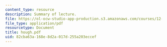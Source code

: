 ```yaml
---
content_type: resource
description: Summary of lecture.
file: https://ol-ocw-studio-app-production.s3.amazonaws.com/courses/12-802-wave-motions-in-the-ocean-and-atmosphere-spring-2004/82cba63a168e8d2a017d255a203eccef_hough.pdf
file_type: application/pdf
resourcetype: Document
title: hough.pdf
uid: 82cba63a-168e-8d2a-017d-255a203eccef
---
```

